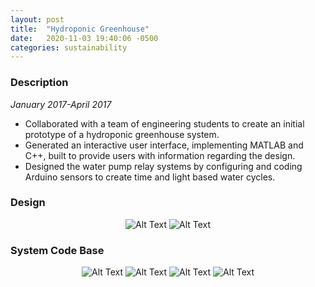 ```yaml
---
layout: post
title:  "Hydroponic Greenhouse"
date:   2020-11-03 19:40:06 -0500
categories: sustainability 
---
```

### Description 
_January 2017-April 2017_<br/>
- Collaborated with a team of engineering students to create an initial prototype of a hydroponic greenhouse system.
- Generated an interactive user interface, implementing MATLAB and C++, built to provide users with information regarding the design.
- Designed the water pump relay systems by configuring and coding Arduino sensors to create time and light based water cycles.

### Design
<div class="post-content">
    <p align="center">
    <img src="https://i.ibb.co/4ZFDPtH/image1.png" alt="Alt Text" />
    <img src="https://i.ibb.co/4PWYyzw/image3.png" alt="Alt Text" /></p>
</div> 

### System Code Base
<div class="post-content">
    <p align="center">
    <img src="https://i.ibb.co/s1VV2jB/image4.jpg" alt="Alt Text" />
    <img src="https://i.ibb.co/374mmkc/image6.jpg" alt="Alt Text" />
    <img src="https://i.ibb.co/bvMdG3P/image5.jpg" alt="Alt Text" />
    <img src="https://i.ibb.co/zfvHzMN/image7.jpg" alt="Alt Text" /></p>
</div> 

